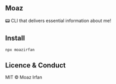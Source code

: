 ## Moaz

📟 CLI that delivers essential information about me!

## Install

```bash
npx moazirfan
```


## Licence & Conduct

MIT © Moaz Irfan